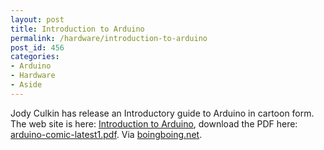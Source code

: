 ```yaml
---
layout: post
title: Introduction to Arduino
permalink: /hardware/introduction-to-arduino
post_id: 456
categories:
- Arduino
- Hardware
- Aside
---
```


Jody Culkin has release an Introductory guide to Arduino in cartoon form. The web site is here: [Introduction to Arduino](http://www.jodyculkin.com/comics-2/introduction-to-arduino), download the PDF here:
[arduino-comic-latest1.pdf](http://www.jodyculkin.com/wp-content/uploads/2011/09/arduino-comic-latest1.pdf). Via [boingboing.net](http://boingboing.net/2011/09/11/comic-book-introduction-to-arduino.html).
